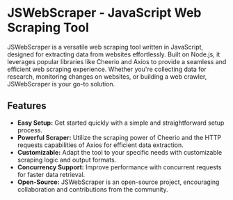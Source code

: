 # JSWebScraper - JavaScript Web Scraping Tool

JSWebScraper is a versatile web scraping tool written in JavaScript, designed for extracting data from websites effortlessly. Built on Node.js, it leverages popular libraries like Cheerio and Axios to provide a seamless and efficient web scraping experience. Whether you're collecting data for research, monitoring changes on websites, or building a web crawler, JSWebScraper is your go-to solution.

## Features

- **Easy Setup:** Get started quickly with a simple and straightforward setup process.
- **Powerful Scraper:** Utilize the scraping power of Cheerio and the HTTP requests capabilities of Axios for efficient data extraction.
- **Customizable:** Adapt the tool to your specific needs with customizable scraping logic and output formats.
- **Concurrency Support:** Improve performance with concurrent requests for faster data retrieval.
- **Open-Source:** JSWebScraper is an open-source project, encouraging collaboration and contributions from the community.
